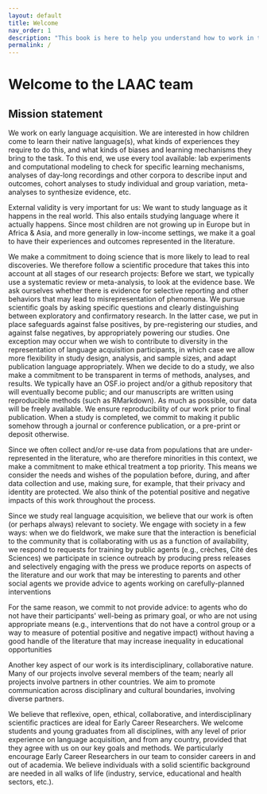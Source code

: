 ```yaml
---
layout: default
title: Welcome
nav_order: 1
description: "This book is here to help you understand how to work in the lab"
permalink: /
---
```


# Welcome to the LAAC team

## Mission statement

We work on early language acquisition. We are interested in how children come to learn their native language(s), what kinds of experiences they require to do this, and what kinds of biases and learning mechanisms they bring to the task. To this end, we use every tool available: lab experiments and computational modeling to check for specific learning mechanisms, analyses of day-long recordings and other corpora to describe input and outcomes, cohort analyses to study individual and group variation, meta-analyses to synthesize evidence, etc.

External validity is very important for us: We want to study language as it happens in the real world. This also entails studying language where it actually happens. Since most children are not growing up in Europe but in Africa & Asia, and more generally in low-income settings, we make it a goal to have their experiences and outcomes represented in the literature.
 
We make a commitment to doing science that is more likely to lead to real discoveries. We therefore follow a scientific procedure that takes this into account at all stages of our research projects:
Before we start, we typically use a systematic review or meta-analysis, to look at the evidence base. We ask ourselves whether there is evidence for selective reporting and other behaviors that may lead to misrepresentation of phenomena.
We pursue scientific goals by asking specific questions and clearly distinguishing between exploratory and confirmatory research. In the latter case, we put in place safeguards against false positives, by pre-registering our studies, and against false negatives, by appropriately powering our studies. One exception may occur when we wish to contribute to diversity in the representation of language acquisition participants, in which case we allow more flexibility in study design, analysis, and sample sizes, and adapt publication language appropriately.
When we decide to do a study, we also make a commitment to be transparent in terms of methods, analyses, and results. We typically have an OSF.io project and/or a github repository that will eventually become public; and our manuscripts are written using reproducible methods (such as RMarkdown). As much as possible, our data will be freely available. We ensure reproducibility of our work prior to final publication.
When a study is completed, we commit to making it public somehow through a journal or conference publication, or a pre-print or deposit otherwise.
 
Since we often collect and/or re-use data from populations that are under-represented in the literature, who are therefore minorities in this context, we make a commitment to make ethical treatment a top priority. This means we consider the needs and wishes of the population before, during, and after data collection and use, making sure, for example, that their privacy and identity are protected. We also think of the potential positive and negative impacts of this work throughout the process.
 
Since we study real language acquisition, we believe that our work is often (or perhaps always) relevant to society. We engage with society in a few ways:
when we do fieldwork, we make sure that the interaction is beneficial to the community that is collaborating with us
as a function of availability, we respond to requests for training by public agents (e.g., crèches, Cité des Sciences)
we participate in science outreach by producing press releases and selectively engaging with the press
we produce reports on aspects of the literature and our work that may be interesting to parents and other social agents
we provide advice to agents working on carefully-planned interventions
 
For the same reason, we commit to not provide advice:
to agents who do not have their participants' well-being as primary goal, or who are not using appropriate means (e.g., interventions that do not have a control group or a way to measure of potential positive and negative impact)
without having a good handle of the literature
that may increase inequality in educational opportunities
 
Another key aspect of our work is its interdisciplinary, collaborative nature. Many of our projects involve several members of the team; nearly all projects involve partners in other countries. We aim to promote communication across disciplinary and cultural boundaries, involving diverse partners. 

We believe that reflexive, open, ethical, collaborative, and interdisciplinary scientific practices are ideal for Early Career Researchers. We welcome students and young graduates from all disciplines, with any level of prior experience on language acquisition, and from any country, provided that they agree with us on our key goals and methods. We particularly encourage Early Career Researchers in our team to consider careers in and out of academia. We believe individuals with a solid scientific background are needed in all walks of life (industry, service, educational and health sectors, etc.).